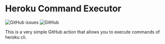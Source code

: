 # Heroku Command Executor

![GitHub issues](https://img.shields.io/github/issues/tiltshift/heroku-promote-app.svg)
![GitHub](https://img.shields.io/github/license/tiltshift/heroku-promote-app.svg)

This is a very simple GitHub action that allows you to execute commands of heroku cli.
